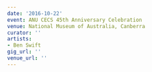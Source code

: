 ```yaml
---
date: '2016-10-22'
event: ANU CECS 45th Anniversary Celebration
venue: National Museum of Australia, Canberra
curator: ''
artists:
- Ben Swift
gig_url: ''
venue_url: ''
---
```

